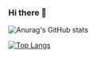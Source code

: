 ### Hi there 👋

<!--
**annakrystalli/annakrystalli** is a ✨ _special_ ✨ repository because its `README.md` (this file) appears on your GitHub profile.

Here are some ideas to get you started:

- 🔭 I’m currently working on ...
- 🌱 I’m currently learning ...
- 👯 I’m looking to collaborate on ...
- 🤔 I’m looking for help with ...
- 💬 Ask me about ...
- 📫 How to reach me: ...
- 😄 Pronouns: ...
- ⚡ Fun fact: ...
-->

![Anurag's GitHub stats](https://github-readme-stats.vercel.app/api?username=annakrystalli&count_private=true&show_icons=true&theme=blueberry)

[![Top Langs](https://github-readme-stats.vercel.app/api/top-langs/?username=annakrystalli&layout=compact)](https://github.com/anuraghazra/github-readme-stats)

